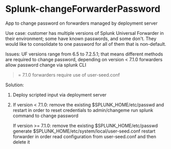 # Splunk-changeForwarderPassword
App to change password on forwarders managed by deployment server

Use case: customer has multiple versions of Splunk Universal Forwarder in their environment; some have known passwords, and some don't.  They would like to consolidate to one password for all of them that is non-default.

Issues: UF versions range from 6.5 to 7.2.5.1; that means different methods are required to change password, depending on version
< 7.1.0 forwarders allow password change via splunk CLI
>= 7.1.0 forwarders require use of user-seed.conf

Solution:
1. Deploy scripted input via deployment server
2. If version < 7.1.0:
   remove the existing $SPLUNK_HOME/etc/passwd and restart in order to reset credentials to admin/changeme
   run splunk command to change password
   
   If version >= 7.1.0:
   remove the existing $SPLUNK_HOME/etc/passwd
   generate $SPLUNK_HOME/etc/system/local/user-seed.conf
   restart forwarder in order read configuration from user-seed.conf and then delete it
   
